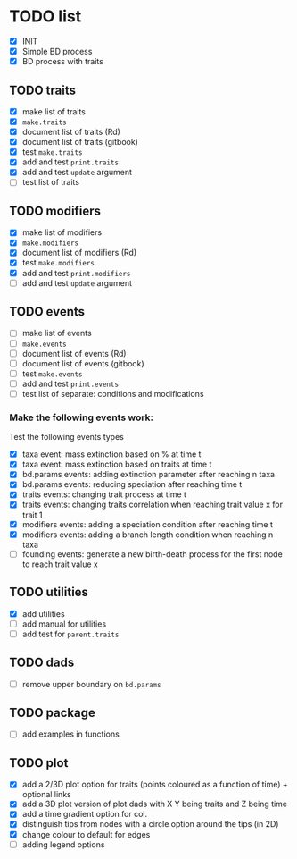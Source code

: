 # TODO list

 - [x] INIT
 - [x] Simple BD process
 - [x] BD process with traits

## TODO traits

 - [x] make list of traits
 - [x] `make.traits`
 - [x] document list of traits (Rd)
 - [x] document list of traits (gitbook)
 - [x] test `make.traits`
 - [x] add and test `print.traits`
 - [x] add and test `update` argument
 - [ ] test list of traits

## TODO modifiers

 - [x] make list of modifiers
 - [x] `make.modifiers`
 - [x] document list of modifiers (Rd)
 - [x] test `make.modifiers`
 - [x] add and test `print.modifiers`
 - [ ] add and test `update` argument

## TODO events

 - [ ] make list of events
 - [ ] `make.events`
 - [ ] document list of events (Rd)
 - [ ] document list of events (gitbook)
 - [ ] test `make.events`
 - [ ] add and test `print.events`
 - [ ] test list of separate: conditions and modifications

### Make the following events work:
Test the following events types
 - [x] taxa event: mass extinction based on % at time t
 - [x] taxa event: mass extinction based on traits at time t
 - [x] bd.params events: adding extinction parameter after reaching n taxa
 - [x] bd.params events: reducing speciation after reaching time t
 - [x] traits events: changing trait process at time t
 - [x] traits events: changing traits correlation when reaching trait value x for trait 1
 - [x] modifiers events: adding a speciation condition after reaching time t
 - [x] modifiers events: adding a branch length condition when reaching n taxa
 - [ ] founding events: generate a new birth-death process for the first node to reach trait value x

## TODO utilities
 
 - [x] add utilities
 - [ ] add manual for utilities
 - [ ] add test for `parent.traits`

## TODO dads

 - [ ] remove upper boundary on `bd.params`

## TODO package

 - [ ] add examples in functions

## TODO plot

 - [x] add a 2/3D plot option for traits (points coloured as a function of time) + optional links
 - [x] add a 3D plot version of plot dads with X Y being traits and Z being time
 - [x] add a time gradient option for col.
 - [x] distinguish tips from nodes with a circle option around the tips (in 2D)
 - [x] change colour to default for edges
 - [ ] adding legend options